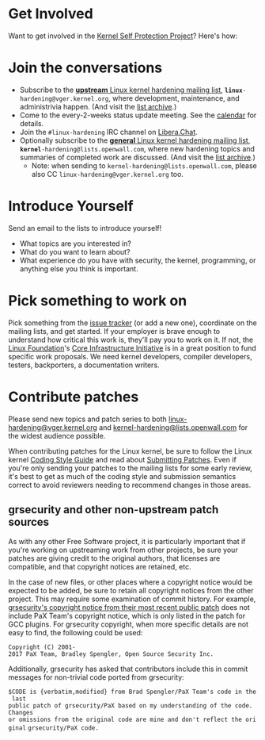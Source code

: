 Get Involved
============

Want to get involved in the [Kernel Self Protection Project](/)? Here's how:

# Join the conversations

  - Subscribe to the [**upstream** Linux kernel hardening mailing
    list](http://vger.kernel.org/vger-lists.html#linux-hardening),
    **`linux`**`-hardening@vger.kernel.org`, where development,
    maintenance, and administrivia happen. (And visit the [list
    archive](https://lore.kernel.org/linux-hardening/).)
  - Come to the every-2-weeks status update meeting. See the
    [calendar](https://calendar.google.com/calendar/u/0/embed?src=47005f8f50f21da6133d7239f3cb93d1624d2e1949963ea75dd86d5f2d5721e0@group.calendar.google.com&ctz=America/Los_Angeles)
    for details.
  - Join the `#linux-hardening` IRC channel on
    [Libera.Chat](https://libera.chat/).
  - Optionally subscribe to the [**general** Linux kernel hardening
    mailing list](https://www.openwall.com/lists/kernel-hardening/),
    **`kernel`**`-hardening@lists.openwall.com`, where new hardening
    topics and summaries of completed work are discussed. (And visit the
    [list archive](https://lore.kernel.org/kernel-hardening/).)
      - Note: when sending to `kernel-hardening@lists.openwall.com`,
        please also CC `linux-hardening@vger.kernel.org` too.

# Introduce Yourself

Send an email to the lists to introduce yourself\!

  - What topics are you interested in?
  - What do you want to learn about?
  - What experience do you have with security, the kernel, programming,
    or anything else you think is important.

# Pick something to work on

Pick something from the [issue
tracker](https://github.com/KSPP/linux/issues) (or add a new one),
coordinate on the mailing lists, and get started. If your employer is
brave enough to understand how critical this work is, they'll pay you to
work on it. If not, the [Linux
Foundation](https://www.linuxfoundation.org/)'s [Core Infrastructure
Initiative](https://www.coreinfrastructure.org/faq) is in a great
position to fund specific work proposals. We need kernel developers,
compiler developers, testers, backporters, a documentation writers.

# Contribute patches

Please send new topics and patch series to both
[linux-hardening@vger.kernel.org](http://vger.kernel.org/vger-lists.html#linux-hardening)
and
[kernel-hardening@lists.openwall.com](https://www.openwall.com/lists/kernel-hardening)
for the widest audience possible.

When contributing patches for the Linux kernel, be sure to follow the
Linux kernel [Coding Style
Guide](https://www.kernel.org/doc/html/latest/process/coding-style.html)
and read about [Submitting
Patches](https://www.kernel.org/doc/html/latest/process/submitting-patches.html).
Even if you're only sending your patches to the mailing lists for some
early review, it's best to get as much of the coding style and
submission semantics correct to avoid reviewers needing to recommend
changes in those areas.

## grsecurity and other non-upstream patch sources

As with any other Free Software project, it is particularly important
that if you're working on upstreaming work from other projects, be sure
your patches are giving credit to the original authors, that licenses
are compatible, and that copyright notices are retained, etc.

In the case of new files, or other places where a copyright notice would
be expected to be added, be sure to retain all copyright notices from
the other project. This may require some examination of commit history.
For example, [grsecurity's copyright notice from their most recent
public
patch](https://github.com/linux-scraping/linux-grsecurity/blob/grsec-test/grsecurity/Makefile#L3)
does not include PaX Team's copyright notice, which is only listed in
the patch for GCC plugins. For grsecurity copyright, when more specific
details are not easy to find, the following could be used:

`Copyright (C) 2001-2017 PaX Team, Bradley Spengler, Open Source Security Inc.`

Additionally, grsecurity has asked that contributors include this in
commit messages for non-trivial code ported from grsecurity:

`$CODE is {verbatim,modified} from Brad Spengler/PaX Team's code in the last`
`public patch of grsecurity/PaX based on my understanding of the code. Changes`
`or omissions from the original code are mine and don't reflect the original`
`grsecurity/PaX code.`
